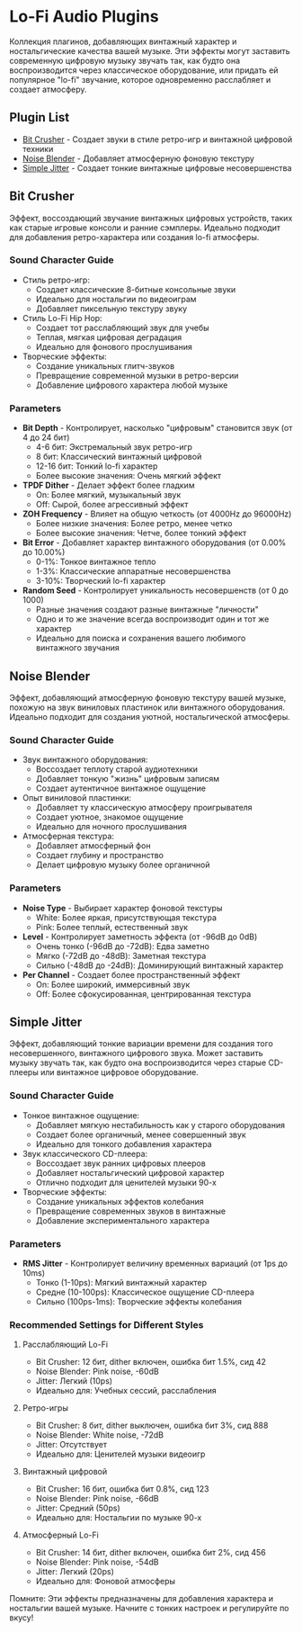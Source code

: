 # Lo-Fi Audio Plugins

Коллекция плагинов, добавляющих винтажный характер и ностальгические качества вашей музыке. Эти эффекты могут заставить современную цифровую музыку звучать так, как будто она воспроизводится через классическое оборудование, или придать ей популярное "lo-fi" звучание, которое одновременно расслабляет и создает атмосферу.

## Plugin List

- [Bit Crusher](#bit-crusher) - Создает звуки в стиле ретро-игр и винтажной цифровой техники
- [Noise Blender](#noise-blender) - Добавляет атмосферную фоновую текстуру
- [Simple Jitter](#simple-jitter) - Создает тонкие винтажные цифровые несовершенства

## Bit Crusher

Эффект, воссоздающий звучание винтажных цифровых устройств, таких как старые игровые консоли и ранние сэмплеры. Идеально подходит для добавления ретро-характера или создания lo-fi атмосферы.

### Sound Character Guide
- Стиль ретро-игр:
  - Создает классические 8-битные консольные звуки
  - Идеально для ностальгии по видеоиграм
  - Добавляет пиксельную текстуру звуку
- Стиль Lo-Fi Hip Hop:
  - Создает тот расслабляющий звук для учебы
  - Теплая, мягкая цифровая деградация
  - Идеально для фонового прослушивания
- Творческие эффекты:
  - Создание уникальных глитч-звуков
  - Превращение современной музыки в ретро-версии
  - Добавление цифрового характера любой музыке

### Parameters
- **Bit Depth** - Контролирует, насколько "цифровым" становится звук (от 4 до 24 бит)
  - 4-6 бит: Экстремальный звук ретро-игр
  - 8 бит: Классический винтажный цифровой
  - 12-16 бит: Тонкий lo-fi характер
  - Более высокие значения: Очень мягкий эффект
- **TPDF Dither** - Делает эффект более гладким
  - On: Более мягкий, музыкальный звук
  - Off: Сырой, более агрессивный эффект
- **ZOH Frequency** - Влияет на общую четкость (от 4000Hz до 96000Hz)
  - Более низкие значения: Более ретро, менее четко
  - Более высокие значения: Четче, более тонкий эффект
- **Bit Error** - Добавляет характер винтажного оборудования (от 0.00% до 10.00%)
  - 0-1%: Тонкое винтажное тепло
  - 1-3%: Классические аппаратные несовершенства
  - 3-10%: Творческий lo-fi характер
- **Random Seed** - Контролирует уникальность несовершенств (от 0 до 1000)
  - Разные значения создают разные винтажные "личности"
  - Одно и то же значение всегда воспроизводит один и тот же характер
  - Идеально для поиска и сохранения вашего любимого винтажного звучания

## Noise Blender

Эффект, добавляющий атмосферную фоновую текстуру вашей музыке, похожую на звук виниловых пластинок или винтажного оборудования. Идеально подходит для создания уютной, ностальгической атмосферы.

### Sound Character Guide
- Звук винтажного оборудования:
  - Воссоздает теплоту старой аудиотехники
  - Добавляет тонкую "жизнь" цифровым записям
  - Создает аутентичное винтажное ощущение
- Опыт виниловой пластинки:
  - Добавляет ту классическую атмосферу проигрывателя
  - Создает уютное, знакомое ощущение
  - Идеально для ночного прослушивания
- Атмосферная текстура:
  - Добавляет атмосферный фон
  - Создает глубину и пространство
  - Делает цифровую музыку более органичной

### Parameters
- **Noise Type** - Выбирает характер фоновой текстуры
  - White: Более яркая, присутствующая текстура
  - Pink: Более теплый, естественный звук
- **Level** - Контролирует заметность эффекта (от -96dB до 0dB)
  - Очень тонко (-96dB до -72dB): Едва заметно
  - Мягко (-72dB до -48dB): Заметная текстура
  - Сильно (-48dB до -24dB): Доминирующий винтажный характер
- **Per Channel** - Создает более пространственный эффект
  - On: Более широкий, иммерсивный звук
  - Off: Более сфокусированная, центрированная текстура

## Simple Jitter

Эффект, добавляющий тонкие вариации времени для создания того несовершенного, винтажного цифрового звука. Может заставить музыку звучать так, как будто она воспроизводится через старые CD-плееры или винтажное цифровое оборудование.

### Sound Character Guide
- Тонкое винтажное ощущение:
  - Добавляет мягкую нестабильность как у старого оборудования
  - Создает более органичный, менее совершенный звук
  - Идеально для тонкого добавления характера
- Звук классического CD-плеера:
  - Воссоздает звук ранних цифровых плееров
  - Добавляет ностальгический цифровой характер
  - Отлично подходит для ценителей музыки 90-х
- Творческие эффекты:
  - Создание уникальных эффектов колебания
  - Превращение современных звуков в винтажные
  - Добавление экспериментального характера

### Parameters
- **RMS Jitter** - Контролирует величину временных вариаций (от 1ps до 10ms)
  - Тонко (1-10ps): Мягкий винтажный характер
  - Средне (10-100ps): Классическое ощущение CD-плеера
  - Сильно (100ps-1ms): Творческие эффекты колебания

### Recommended Settings for Different Styles

1. Расслабляющий Lo-Fi
   - Bit Crusher: 12 бит, dither включен, ошибка бит 1.5%, сид 42
   - Noise Blender: Pink noise, -60dB
   - Jitter: Легкий (10ps)
   - Идеально для: Учебных сессий, расслабления

2. Ретро-игры
   - Bit Crusher: 8 бит, dither выключен, ошибка бит 3%, сид 888
   - Noise Blender: White noise, -72dB
   - Jitter: Отсутствует
   - Идеально для: Ценителей музыки видеоигр

3. Винтажный цифровой
   - Bit Crusher: 16 бит, ошибка бит 0.8%, сид 123
   - Noise Blender: Pink noise, -66dB
   - Jitter: Средний (50ps)
   - Идеально для: Ностальгии по музыке 90-х

4. Атмосферный Lo-Fi
   - Bit Crusher: 14 бит, dither включен, ошибка бит 2%, сид 456
   - Noise Blender: Pink noise, -54dB
   - Jitter: Легкий (20ps)
   - Идеально для: Фоновой атмосферы

Помните: Эти эффекты предназначены для добавления характера и ностальгии вашей музыке. Начните с тонких настроек и регулируйте по вкусу!
